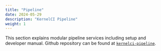 ```yaml
---
title: "Pipeline"
date: 2024-05-29
description: "KernelCI Pipeline"
weight: 1
---
```


This section explains modular pipeline services including setup and
developer manual.
Github repository can be found at [`kernelci-pipeline`](https://github.com/kernelci/kernelci-pipeline).

